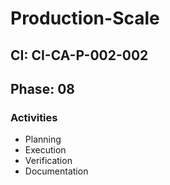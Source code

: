 # Production-Scale

## CI: CI-CA-P-002-002
## Phase: 08

### Activities
- Planning
- Execution
- Verification
- Documentation
